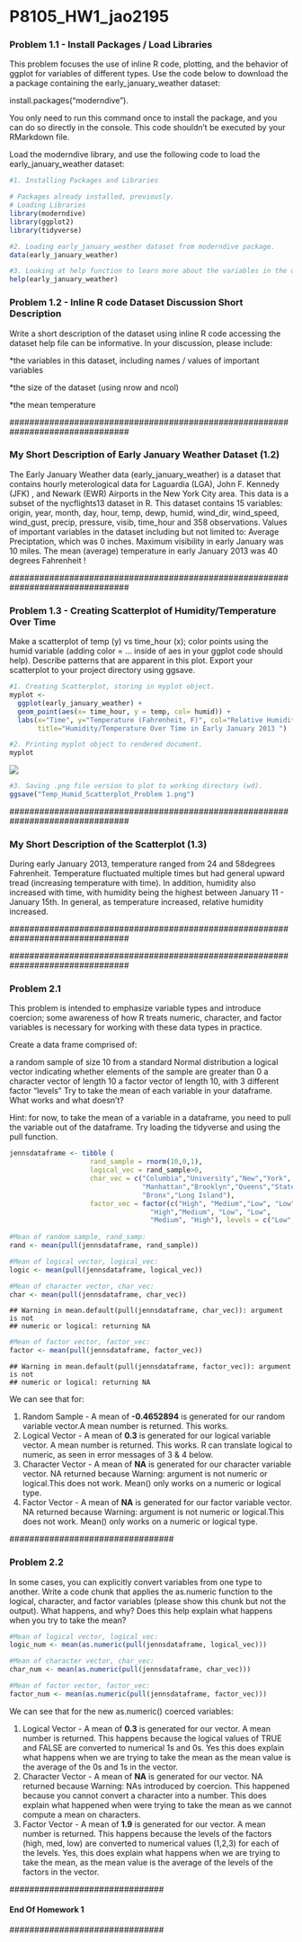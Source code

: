 P8105_HW1_jao2195
================

### Problem 1.1 - Install Packages / Load Libraries

This problem focuses the use of inline R code, plotting, and the
behavior of ggplot for variables of different types. Use the code below
to download the a package containing the early_january_weather dataset:

install.packages(“moderndive”).

You only need to run this command once to install the package, and you
can do so directly in the console. This code shouldn’t be executed by
your RMarkdown file.

Load the moderndive library, and use the following code to load the
early_january_weather dataset:

``` r
#1. Installing Packages and Libraries 

# Packages already installed, previously. 
# Loading Libraries
library(moderndive)
library(ggplot2)
library(tidyverse)

#2. Loading early_january_weather dataset from moderndive package.
data(early_january_weather)

#3. Looking at help function to learn more about the variables in the dataset. 
help(early_january_weather)
```

### Problem 1.2 - Inline R code Dataset Discussion Short Description

Write a short description of the dataset using inline R code accessing
the dataset help file can be informative. In your discussion, please
include:

\*the variables in this dataset, including names / values of important
variables

\*the size of the dataset (using nrow and ncol)

\*the mean temperature

################################################################################ 

### My Short Description of Early January Weather Dataset (1.2)

The Early January Weather data (early_january_weather) is a dataset that
contains hourly meterological data for Laguardia (LGA), John F. Kennedy
(JFK) , and Newark (EWR) Airports in the New York City area. This data
is a subset of the nycflights13 dataset in R. This dataset contains 15
variables: origin, year, month, day, hour, temp, dewp, humid, wind_dir,
wind_speed, wind_gust, precip, pressure, visib, time_hour and 358
observations. Values of important variables in the dataset including but
not limited to: Average Preciptation, which was 0 inches. Maximum
visibility in early January was 10 miles. The mean (average) temperature
in early January 2013 was 40 degrees Fahrenheit !

################################################################################ 

### Problem 1.3 - Creating Scatterplot of Humidity/Temperature Over Time

Make a scatterplot of temp (y) vs time_hour (x); color points using the
humid variable (adding color = … inside of aes in your ggplot code
should help). Describe patterns that are apparent in this plot. Export
your scatterplot to your project directory using ggsave.

``` r
#1. Creating Scatterplot, storing in myplot object.
myplot <-
  ggplot(early_january_weather) + 
  geom_point(aes(x= time_hour, y = temp, col= humid)) + 
  labs(x="Time", y="Temperature (Fahrenheit, F)", col="Relative Humidity", 
       title="Humidity/Temperature Over Time in Early January 2013 ") 

#2. Printing myplot object to rendered document.
myplot
```

![](P8105_HW1_jao2195_files/figure-gfm/unnamed-chunk-2-1.png)<!-- -->

``` r
#3. Saving .png file version to plot to working directory (wd).
ggsave("Temp_Humid_Scatterplot_Problem 1.png") 
```

################################################################################ 

### My Short Description of the Scatterplot (1.3)

During early January 2013, temperature ranged from 24 and 58degrees
Fahrenheit. Temperature fluctuated multiple times but had general upward
tread (increasing temperature with time). In addition, humidity also
increased with time, with humidity being the highest between January
11 - January 15th. In general, as temperature increased, relative
humidity increased.

################################################################################ 

################################################################################ 

### Problem 2.1

This problem is intended to emphasize variable types and introduce
coercion; some awareness of how R treats numeric, character, and factor
variables is necessary for working with these data types in practice.

Create a data frame comprised of:

a random sample of size 10 from a standard Normal distribution a logical
vector indicating whether elements of the sample are greater than 0 a
character vector of length 10 a factor vector of length 10, with 3
different factor “levels” Try to take the mean of each variable in your
dataframe. What works and what doesn’t?

Hint: for now, to take the mean of a variable in a dataframe, you need
to pull the variable out of the dataframe. Try loading the tidyverse and
using the pull function.

``` r
jennsdataframe <- tibble (
                    rand_sample = rnorm(10,0,1), 
                    logical_vec = rand_sample>0,
                    char_vec = c("Columbia","University","New","York",
                                 "Manhattan","Brooklyn","Queens","Staten Island",
                                 "Bronx","Long Island"), 
                    factor_vec = factor(c("High", "Medium","Low", "Low", 
                                   "High","Medium", "Low", "Low", 
                                   "Medium", "High"), levels = c("Low", "Medium", "High")))
  
#Mean of random sample, rand_samp:                  
rand <- mean(pull(jennsdataframe, rand_sample))

#Mean of logical vector, logical_vec:  
logic <- mean(pull(jennsdataframe, logical_vec))

#Mean of character vector, char_vec:  
char <- mean(pull(jennsdataframe, char_vec))
```

    ## Warning in mean.default(pull(jennsdataframe, char_vec)): argument is not
    ## numeric or logical: returning NA

``` r
#Mean of factor vector, factor_vec:  
factor <- mean(pull(jennsdataframe, factor_vec))
```

    ## Warning in mean.default(pull(jennsdataframe, factor_vec)): argument is not
    ## numeric or logical: returning NA

We can see that for:

1)  Random Sample - A mean of **-0.4652894** is generated for our random
    variable vector.A mean number is returned. This works.
2)  Logical Vector - A mean of **0.3** is generated for our logical
    variable vector. A mean number is returned. This works. R can
    translate logical to numeric, as seen in error messages of 3 & 4
    below.
3)  Character Vector - A mean of **NA** is generated for our character
    variable vector. NA returned because Warning: argument is not
    numeric or logical.This does not work. Mean() only works on a
    numeric or logical type.
4)  Factor Vector - A mean of **NA** is generated for our factor
    variable vector. NA returned because Warning: argument is not
    numeric or logical.This does not work. Mean() only works on a
    numeric or logical type.

################################# 

### Problem 2.2

In some cases, you can explicitly convert variables from one type to
another. Write a code chunk that applies the as.numeric function to the
logical, character, and factor variables (please show this chunk but not
the output). What happens, and why? Does this help explain what happens
when you try to take the mean?

``` r
#Mean of logical vector, logical_vec:  
logic_num <- mean(as.numeric(pull(jennsdataframe, logical_vec)))

#Mean of character vector, char_vec:  
char_num <- mean(as.numeric(pull(jennsdataframe, char_vec)))

#Mean of factor vector, factor_vec:  
factor_num <- mean(as.numeric(pull(jennsdataframe, factor_vec)))
```

We can see that for the new as.numeric() coerced variables:

1)  Logical Vector - A mean of **0.3** is generated for our vector. A
    mean number is returned. This happens because the logical values of
    TRUE and FALSE are converted to numerical 1s and 0s. Yes this does
    explain what happens when we are trying to take the mean as the mean
    value is the average of the 0s and 1s in the vector.
2)  Character Vector - A mean of **NA** is generated for our vector. NA
    returned because Warning: NAs introduced by coercion. This happened
    because you cannot convert a character into a number. This does
    explain what happened when were trying to take the mean as we cannot
    compute a mean on characters.
3)  Factor Vector - A mean of **1.9** is generated for our vector. A
    mean number is returned. This happens because the levels of the
    factors (high, med, low) are converted to numerical values (1,2,3)
    for each of the levels. Yes, this does explain what happens when we
    are trying to take the mean, as the mean value is the average of the
    levels of the factors in the vector.

############################### 

#### End Of Homework 1

############################### 
